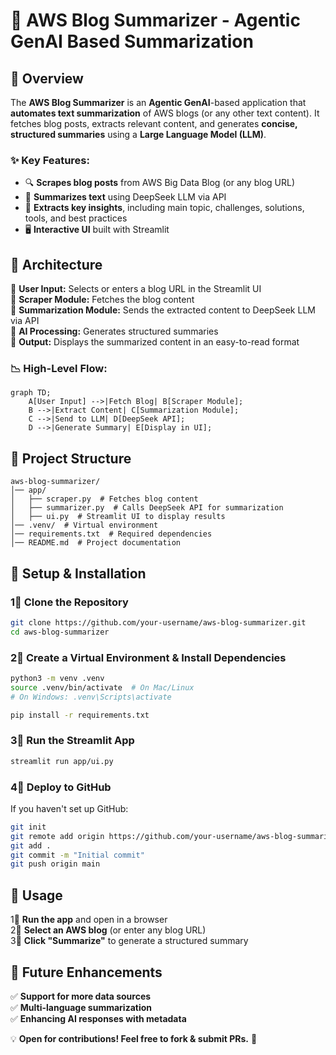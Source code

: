 # 📝 AWS Blog Summarizer - Agentic GenAI Based Summarization  

## 📌 Overview  
The **AWS Blog Summarizer** is an **Agentic GenAI**-based application that **automates text summarization** of AWS blogs (or any other text content). It fetches blog posts, extracts relevant content, and generates **concise, structured summaries** using a **Large Language Model (LLM)**.   

### ✨ Key Features:  
- 🔍 **Scrapes blog posts** from AWS Big Data Blog (or any blog URL)  
- 🤖 **Summarizes text** using DeepSeek LLM via API  
- 🎯 **Extracts key insights**, including main topic, challenges, solutions, tools, and best practices  
- 🖥️ **Interactive UI** built with Streamlit  

## 🏰 Architecture  
🔹 **User Input:** Selects or enters a blog URL in the Streamlit UI  
🔹 **Scraper Module:** Fetches the blog content  
🔹 **Summarization Module:** Sends the extracted content to DeepSeek LLM via API  
🔹 **AI Processing:** Generates structured summaries  
🔹 **Output:** Displays the summarized content in an easy-to-read format  

### 📉 High-Level Flow:  
```mermaid
graph TD;
    A[User Input] -->|Fetch Blog| B[Scraper Module];
    B -->|Extract Content| C[Summarization Module];
    C -->|Send to LLM| D[DeepSeek API];
    D -->|Generate Summary| E[Display in UI];
```

## 📂 Project Structure  
```
aws-blog-summarizer/
│── app/
│   ├── scraper.py  # Fetches blog content
│   ├── summarizer.py  # Calls DeepSeek API for summarization
│   ├── ui.py  # Streamlit UI to display results
│── .venv/  # Virtual environment
│── requirements.txt  # Required dependencies
│── README.md  # Project documentation
```

## 🚀 Setup & Installation  

### 1⃣ Clone the Repository  
```bash
git clone https://github.com/your-username/aws-blog-summarizer.git
cd aws-blog-summarizer
```

### 2⃣ Create a Virtual Environment & Install Dependencies  
```bash
python3 -m venv .venv  
source .venv/bin/activate  # On Mac/Linux
# On Windows: .venv\Scripts\activate  

pip install -r requirements.txt  
```

### 3⃣ Run the Streamlit App  
```bash
streamlit run app/ui.py  
```

### 4⃣ Deploy to GitHub  
If you haven't set up GitHub:  
```bash
git init  
git remote add origin https://github.com/your-username/aws-blog-summarizer.git  
git add .  
git commit -m "Initial commit"  
git push origin main  
```

## 🎯 Usage  
1⃣ **Run the app** and open in a browser  
2⃣ **Select an AWS blog** (or enter any blog URL)  
3⃣ **Click "Summarize"** to generate a structured summary  

## 📌 Future Enhancements  
✅ **Support for more data sources**  
✅ **Multi-language summarization**  
✅ **Enhancing AI responses with metadata**  

💡 **Open for contributions! Feel free to fork & submit PRs.** 🚀  

